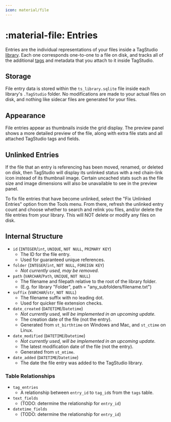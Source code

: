 ```yaml
---
icon: material/file
---
```


# :material-file: Entries

Entries are the individual representations of your files inside a TagStudio [library](./index.md). Each one corresponds one-to-one to a file on disk, and tracks all of the additional [tags](tags.md) and metadata that you attach to it inside TagStudio.

## Storage

File entry data is stored within the `ts_library.sqlite` file inside each library's `.TagStudio` folder. No modifications are made to your actual files on disk, and nothing like sidecar files are generated for your files.

## Appearance

File entries appear as thumbnails inside the grid display. The preview panel shows a more detailed preview of the file, along with extra file stats and all attached TagStudio tags and fields.

## Unlinked Entries

If the file that an entry is referencing has been moved, renamed, or deleted on disk, then TagStudio will display its unlinked status with a red chain-link icon instead of its thumbnail image. Certain uncached stats such as the file size and image dimensions will also be unavailable to see in the preview panel.

To fix file entries that have become unlinked, select the "Fix Unlinked Entries" option from the Tools menu. From there, refresh the unlinked entry count and choose whether to search and relink you files, and/or delete the file entries from your library. This will NOT delete or modify any files on disk.

## Internal Structure

-   `id` (`INTEGER`/`int`, `UNIQUE`, `NOT NULL`, `PRIMARY KEY`)
    -   The ID for the file entry.
    -   Used for guaranteed unique references.
-   `folder` (`INTEGER`/`int`, `NOT NULL`, `FOREIGN KEY`)
    -   _Not currently used, may be removed._
-   `path` (`VARCHAR`/`Path`, `UNIQUE`, `NOT NULL`)
    -   The filename and filepath relative to the root of the library folder.
    -   (E.g. for library "Folder", path = "any_subfolders/filename.txt")
-   `suffix` (`VARCHAR`/`str`, `NOT NULL`)
    -   The filename suffix with no leading dot.
    -   Used for quicker file extension checks.
-   `date_created` (`DATETIME`/`Datetime`)
    -   _Not currently used, will be implemented in an upcoming update._
    -   The creation date of the file (not the entry).
    -   Generated from `st_birthtime` on Windows and Mac, and `st_ctime` on Linux.
-   `date_modified` (`DATETIME`/`Datetime`)
    -   _Not currently used, will be implemented in an upcoming update._
    -   The latest modification date of the file (not the entry).
    -   Generated from `st_mtime`.
-   `date_added` (`DATETIME`/`Datetime`)
    -   The date the file entry was added to the TagStudio library.

### Table Relationships

-   `tag_entries`
    -   A relationship between `entry_id` to `tag_id`s from the `tags` table.
-   `text_fields`
    -   (TODO: determine the relationship for `entry_id`)
-   `datetime_fields`
    -   (TODO: determine the relationship for `entry_id`)
